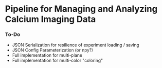 # Pipeline for Managing and Analyzing Calcium Imaging Data


### To-Do

+ JSON Serialization for resilience of experiment loading / saving
+ JSON Config Parameterization (or npy?)
+ Full implementation for multi-plane
+ Full implementation for multi-color "coloring"
